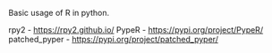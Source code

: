 Basic usage of R in python.

rpy2 - https://rpy2.github.io/
PypeR - https://pypi.org/project/PypeR/
patched_pyper - https://pypi.org/project/patched_pyper/
